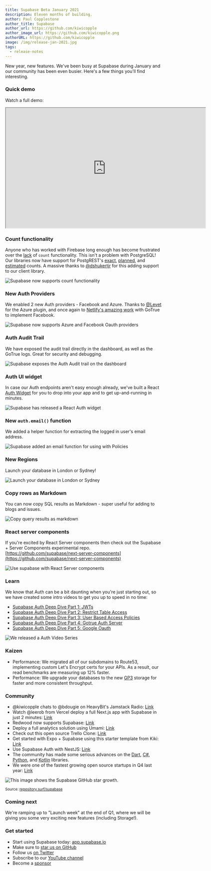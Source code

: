 ```yaml
---
title: Supabase Beta January 2021
description: Eleven months of building.
author: Paul Copplestone
author_title: Supabase
author_url: https://github.com/kiwicopple
author_image_url: https://github.com/kiwicopple.png
authorURL: https://github.com/kiwicopple
image: /img/release-jan-2021.jpg
tags:
  - release-notes
---
```


New year, new features. We've been busy at Supabase during January and our community has been even busier. Here's a few things you'll find interesting.

<!--truncate-->

### Quick demo

Watch a full demo:

<iframe className="w-full video-with-border" width="640" height="385" src="https://www.youtube-nocookie.com/embed/DlybOLANG4s" frameBorder="1" allow="accelerometer; autoplay; clipboard-write; encrypted-media; gyroscope; picture-in-picture" allowFullScreen></iframe>

### Count functionality

Anyone who has worked with Firebase long enough has become frustrated over the [lack](https://stackoverflow.com/questions/49979714/how-to-get-count-of-documents-in-a-collection) of `count` functionality. This isn't a problem with PostgreSQL! Our libraries now have support for PostgREST's [exact](https://postgrest.org/en/v7.0.0/api.html?highlight=count#exact-count), [planned](https://postgrest.org/en/v7.0.0/api.html?highlight=count#planned-count), and [estimated](https://postgrest.org/en/v7.0.0/api.html?highlight=count#estimated-count) counts. A massive thanks to [@dshukertjr](https://github.com/supabase/postgrest-js/issues/94#event-4210564301) for this adding support to our client library.

![Supabase now supports count functionality](/img/blog/postgres-count.png)

### New Auth Providers

We enabled 2 new Auth providers - Facebook and Azure. Thanks to [@Levet](https://github.com/supabase/gotrue/pull/54) for the Azure plugin, and once again to [Netlify's amazing work](https://github.com/netlify/gotrue/issues/107) with GoTrue to implement Facebook.

![Supabase now supports Azure and Facebook Oauth providers](/img/blog/auth-azure-and-facebook.png)

### Auth Audit Trail

We have exposed the audit trail directly in the dashboard, as well as the GoTrue logs. Great for security and debugging.

![Supabase exposes the Auth Audit trail on the dashboard](/img/blog/auth-audit.png)

### Auth UI widget

In case our Auth endpoints aren't easy enough already, we've built a React [Auth Widget](http://ui.supabase.com/?path=/story/auth-auth--default) for you to drop into your app and to get up-and-running in minutes.

![Supabase has released a React Auth widget](/img/blog/auth-widget.png)

### New `auth.email()` function

We added a helper function for extracting the logged in user's email address.

![Supabase added an email function for using with Policies](/img/blog/policies-email.png)

### New Regions

Launch your database in London or Sydney!

![Launch your database in London or Sydney](/img/blog/regions-london-sydney.png)

### Copy rows as Markdown

You can now copy SQL results as Markdown - super useful for adding to blogs and issues.

![Copy query results as markdown](/img/blog/countries.gif)

### React server components

If you're excited by React Server components then check out the Supabase + Server Components experimental repo. [https://github.com/supabase/next-server-components](https://github.com/supabase/next-server-components)

![Use supabase with React Server components](/img/blog/react-server-components-supabase.png)

### Learn

We know that Auth can be a bit daunting when you're just starting out, so we have created some intro videos to get you up to speed in no time:

- [Supabase Auth Deep Dive Part 1: JWTs](https://youtu.be/v3Exg5YpJvE)
- [Supabase Auth Deep Dive Part 2: Restrict Table Access](https://youtu.be/qY_iQ10IUhs)
- [Supabase Auth Deep Dive Part 3: User Based Access Policies](https://youtu.be/0LvCOlELs5U)
- [Supabase Auth Deep Dive Part 4: Gotrue Auth Server](https://youtu.be/neqfYym_84k)
- [Supabase Auth Deep Dive Part 5: Google Oauth](https://youtu.be/_XM9ziOzWk4)

![We released a Auth Video Series](/img/blog/supabase-auth-series.png)

### Kaizen

- Performance: We migrated all of our subdomains to Route53, implementing custom Let's Encrypt certs for your APIs. As a result, our read benchmarks are measuring up 12% faster.
- Performance: We upgrade your databases to the new [GP3](https://aws.amazon.com/about-aws/whats-new/2020/12/introducing-new-amazon-ebs-general-purpose-volumes-gp3/) storage for faster and more consistent throughput.

### Community

- @kiwicopple chats to @bdougie on HeavyBit's Jamstack Radio: [Link](https://www.heavybit.com/library/podcasts/jamstack-radio/ep-71-open-source-firebase-alternative-with-paul-copplestone-of-supabase)
- Watch @leerob from Vercel deploy a full Next.js app with Supabase in just 2 minutes:
  [Link](https://twitter.com/leeerob/status/1351576575888797696)
- Redwood now supports Supabase:
  [Link](https://twitter.com/redwoodjs/status/1347311574415863811)
- Deploy a full analytics solution using Umami:
  [Link](https://twitter.com/mkalvas/status/1353880637506260994)
- Check out this open source Trello Clone:
  [Link](https://twitter.com/joshnuss/status/1352094804335857664)
- Get started with Expo + Supabase using this starter template from Kiki:
  [Link](https://twitter.com/kikiding/status/1352086899242856449)
- Use Supabase Auth with NestJS:
  [Link](https://twitter.com/atsuhio/status/1348516650144780288?s=21)
- The community has made some serious advances on the [Dart](https://github.com/supabase?q=dart&type=&language=), [C#](https://github.com/supabase?q=csharp&type=&language=), [Python](https://github.com/supabase?q=python&type=&language=), and [Kotlin](https://github.com/supabase?q=kotlin&type=&language=) libraries.
- We were one of the fastest growing open source startups in Q4 last year: [Link](https://twitter.com/RunaCapital/status/1351122231791910916)

![This image shows the Supabase GitHub star growth.](/img/blog/jan-21-starcount.png)

<small>Source: <a href="https://repository.surf/supabase">repository.surf/supabase</a></small>

### Coming next

We're ramping up to "Launch week" at the end of Q1, where we will be giving you some very exciting new features (including Storage!).

### Get started

- Start using Supabase today: [app.supabase.io](https://app.supabase.io/)
- Make sure to [star us on GitHub](https://github.com/supabase/supabase)
- Follow us [on Twitter](https://twitter.com/supabase_io)
- Subscribe to our [YouTube channel](https://www.youtube.com/channel/UCNTVzV1InxHV-YR0fSajqPQ)
- Become a [sponsor](https://github.com/sponsors/supabase)
